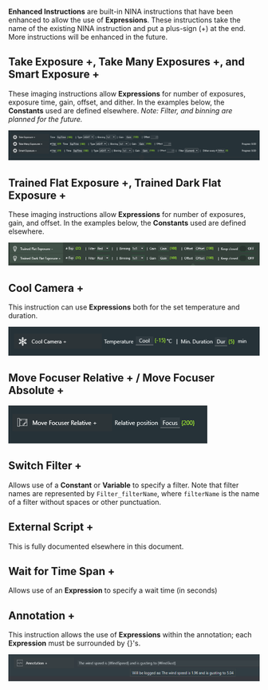 
**Enhanced Instructions** are built-in NINA instructions that have been enhanced to allow the use of **Expressions**.  These instructions take the name of the existing NINA instruction and put a plus-sign (+) at the end.  More instructions will be enhanced in the future.

## Take Exposure +, Take Many Exposures +, and Smart Exposure +

These imaging instructions allow **Expressions** for number of exposures, exposure time, gain, offset, and dither.  In the examples below, the **Constants** used are defined elsewhere. *Note: Filter, and binning are planned for the future.*

![](Exposure.png)

## Trained Flat Exposure +, Trained Dark Flat Exposure +

These imaging instructions allow **Expressions** for number of exposures, gain, and offset.  In the examples below, the **Constants** used are defined elsewhere. 

![](Trained.png)

## Cool Camera +

This instruction can use **Expressions** both for the set temperature and duration.

![](Cool.png)

## Move Focuser Relative + / Move Focuser Absolute +

![](Focus.png)

## Switch Filter +

Allows use of a **Constant** or **Variable** to specify a filter.   Note that filter names are represented by `Filter_filterName`, where `filterName` is the name of a filter without spaces or other punctuation.

## External Script +

This is fully documented elsewhere in this document.

## Wait for Time Span +

Allows use of an **Expression** to specify a wait time (in seconds)

## Annotation +

This instruction allows the use of **Expressions** within the annotation; each **Expression** must be surrounded by {}'s.

![](Annotation.png)

